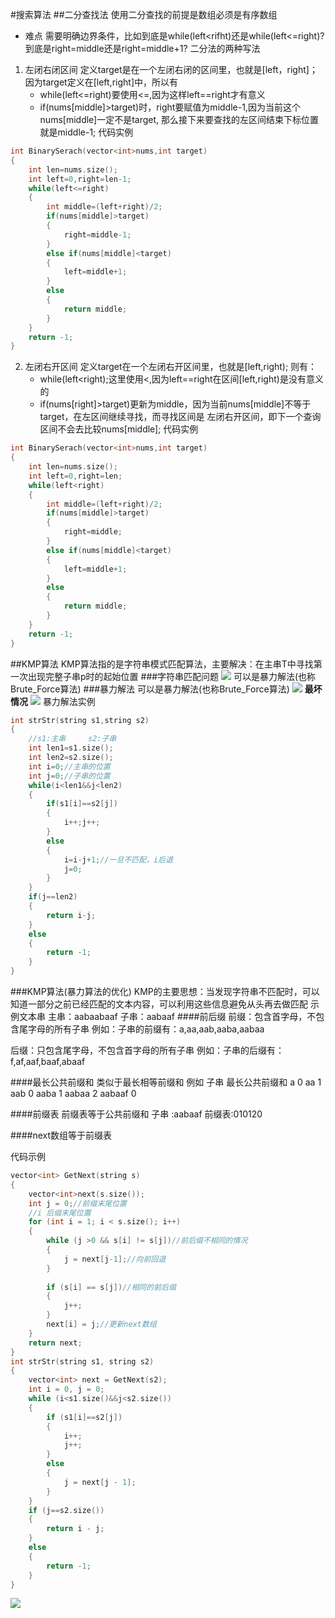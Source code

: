 #搜索算法
##二分查找法
使用二分查找的前提是数组必须是有序数组
* 难点
  需要明确边界条件，比如到底是while(left<rifht)还是while(left<=right)?
  到底是right=middle还是right=middle+1?
二分法的两种写法
1. 左闭右闭区间
   定义target是在一个左闭右闭的区间里，也就是[left，right]；
   因为target定义在[left,right]中，所以有
   * while(left<=right)要使用<=,因为这样left==right才有意义
   * if(nums[middle]>target)时，right要赋值为middle-1,因为当前这个nums[middle]一定不是target,
    那么接下来要查找的左区间结束下标位置就是middle-1;
代码实例
~~~c++
int BinarySerach(vector<int>nums,int target)
{
    int len=nums.size();
    int left=0,right=len-1;
    while(left<=right)
    {
        int middle=(left+right)/2;
        if(nums[middle]>target)
        {
            right=middle-1;
        }
        else if(nums[middle]<target)
        {
            left=middle+1;
        }
        else
        {
            return middle;
        }
    }
    return -1;
}
~~~
2. 左闭右开区间
   定义target在一个左闭右开区间里，也就是[left,right);
   则有：
   * while(left<right);这里使用<,因为left==right在区间[left,right)是没有意义的
   * if(nums[right]>target)更新为middle，因为当前nums[middle]不等于target，在左区间继续寻找，而寻找区间是
    左闭右开区间，即下一个查询区间不会去比较nums[middle];
代码实例
~~~C++
int BinarySerach(vector<int>nums,int target)
{
    int len=nums.size();
    int left=0,right=len;
    while(left<right)
    {
        int middle=(left+right)/2;
        if(nums[middle]>target)
        {
            right=middle;
        }
        else if(nums[middle]<target)
        {
            left=middle+1;
        }
        else
        {
            return middle;
        }
    }
    return -1;
}
~~~

##KMP算法
KMP算法指的是字符串模式匹配算法，主要解决：在主串T中寻找第一次出现完整子串p时的起始位置
###字符串匹配问题
![](https://pic4.zhimg.com/80/v2-91db48a5c51253c06c50e5221de6ce67_720w.jpg)
可以是暴力解法(也称Brute_Force算法)
###暴力解法
可以是暴力解法(也称Brute_Force算法)
![](https://pic2.zhimg.com/v2-c217cea2a7b751e0eea6a2894fdea011_b.webp)
**最坏情况**
![](https://pic4.zhimg.com/v2-7d87a2a6c95818d648b51b30c7891ba3_b.webp)
暴力解法实例
~~~c++
int strStr(string s1,string s2)
{
    //s1:主串     s2:子串
    int len1=s1.size();
    int len2=s2.size();
    int i=0;//主串的位置
    int j=0;//子串的位置
    while(i<len1&&j<len2)
    {
        if(s1[i]==s2[j])
        {
            i++;j++;
        }
        else
        {
            i=i-j+1;//一旦不匹配，i后退
            j=0;
        }
    }
    if(j==len2)
    {
        return i-j;
    }
    else
    {
        return -1;
    }
}
~~~

###KMP算法(暴力算法的优化)
KMP的主要思想：当发现字符串不匹配时，可以知道一部分之前已经匹配的文本内容，可以利用这些信息避免从头再去做匹配
示例文本串
主串：aabaabaaf
子串：aabaaf
####前后缀
前缀：包含首字母，不包含尾字母的所有子串
例如：子串的前缀有：a,aa,aab,aaba,aabaa

后缀：只包含尾字母，不包含首字母的所有子串
例如：子串的后缀有：f,af,aaf,baaf,abaaf

####最长公共前缀和
类似于最长相等前缀和
例如
子串                最长公共前缀和
a                       0
aa                      1
aab                     0
aaba                    1
aabaa                   2
aabaaf                  0


####前缀表
前缀表等于公共前缀和
子串  :aabaaf
前缀表:010120

####next数组等于前缀表

代码示例
~~~c++
vector<int> GetNext(string s)
{
    vector<int>next(s.size());
	int j = 0;//前缀末尾位置
	//i 后缀末尾位置
	for (int i = 1; i < s.size(); i++)
	{
		while (j >0 && s[i] != s[j])//前后缀不相同的情况
		{
			j = next[j-1];//向前回退
		}
        
		if (s[i] == s[j])//相同的前后缀
		{
			j++;
		}
		next[i] = j;//更新next数组
	}
	return next;
}
int strStr(string s1, string s2)
{
	vector<int> next = GetNext(s2);
	int i = 0, j = 0;
	while (i<s1.size()&&j<s2.size())
	{
		if (s1[i]==s2[j])
		{
			i++; 
			j++;
		}
		else
		{
			j = next[j - 1];
		}
	}
	if (j==s2.size())
	{
		return i - j;
	}
	else
	{
		return -1;
	}
}

~~~

![](https://pic4.zhimg.com/80/v2-bb6b018f51f3237465a929fc676e236b_720w.jpg)

